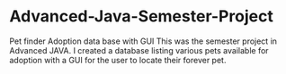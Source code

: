# Advanced-Java-Semester-Project
Pet finder Adoption data base with GUI
This was the semester project in Advanced JAVA.  I created a database listing various pets available for adoption with a GUI for the user to locate their forever pet.

